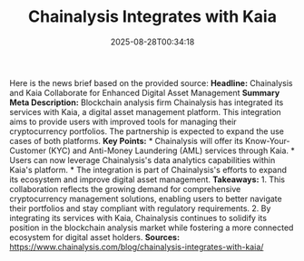 ﻿---
title: "Chainalysis Integrates with Kaia"
date: "2025-08-28T00:34:18"
category: "Markets"
summary: ""
slug: "chainalysis integrates with kaia"
source_urls:
  - "https://www.chainalysis.com/blog/chainalysis-integrates-with-kaia/"
seo:
  title: "Chainalysis Integrates with Kaia | Hash n Hedge"
  description: ""
  keywords: ["news", "markets", "brief"]
---
Here is the news brief based on the provided source:  **Headline:**  Chainalysis and Kaia Collaborate for Enhanced Digital Asset Management   **Summary Meta Description:**  Blockchain analysis firm Chainalysis has integrated its services with Kaia, a digital asset management platform. This integration aims to provide users with improved tools for managing their cryptocurrency portfolios. The partnership is expected to expand the use cases of both platforms.  **Key Points:**  * Chainalysis will offer its Know-Your-Customer (KYC) and Anti-Money Laundering (AML) services through Kaia. * Users can now leverage Chainalysis's data analytics capabilities within Kaia's platform. * The integration is part of Chainalysis's efforts to expand its ecosystem and improve digital asset management.  **Takeaways:**  1.  This collaboration reflects the growing demand for comprehensive cryptocurrency management solutions, enabling users to better navigate their portfolios and stay compliant with regulatory requirements. 2.  By integrating its services with Kaia, Chainalysis continues to solidify its position in the blockchain analysis market while fostering a more connected ecosystem for digital asset holders.  **Sources:**  https://www.chainalysis.com/blog/chainalysis-integrates-with-kaia/ 
